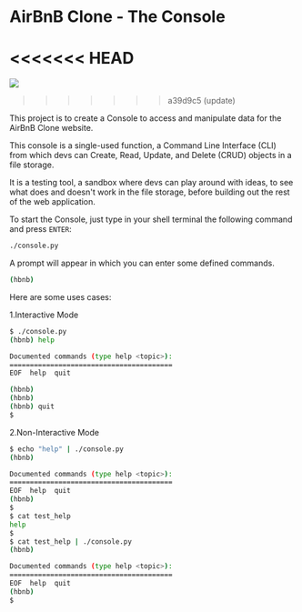 # AirBnB Clone - The Console

<<<<<<< HEAD
[](https://s3.amazonaws.com/alx-intranet.hbtn.io/uploads/medias/2018/6/65f4a1dd9c51265f49d0.png?X-Amz-Algorithm=AWS4-HMAC-SHA256&X-Amz-Credential=AKIARDDGGGOUSBVO6H7D%2F20230213%2Fus-east-1%2Fs3%2Faws4_request&X-Amz-Date=20230213T082737Z&X-Amz-Expires=86400&X-Amz-SignedHeaders=host&X-Amz-Signature=380d929e09cded1c4b69c498fee2b0aacde926fc7dd3af1d464627d1f06dd242)
=======








![](/Users/blondeau/Library/Application%20Support/marktext/images/2023-02-13-20-25-28-image.png)
>>>>>>> a39d9c5 (update)



This project is to create a Console to access and manipulate data for the AirBnB Clone website.

This console is a single-used function, a Command Line Interface (CLI) from which devs can Create, Read, Update, and Delete (CRUD) objects in a file storage.

It is a testing tool, a sandbox where devs can play around with ideas, to see what does and doesn't work in the file storage, before building out the rest of the web application.

To start the Console, just type in your shell terminal the following command and press `ENTER`:

```bash
./console.py
```

A prompt will appear in which you can enter some defined commands.

```bash
(hbnb) 
```

Here are some uses cases:

1.Interactive Mode

```bash
$ ./console.py
(hbnb) help

Documented commands (type help <topic>):
========================================
EOF  help  quit

(hbnb) 
(hbnb) 
(hbnb) quit
$
```

2.Non-Interactive Mode

```bash
$ echo "help" | ./console.py
(hbnb)

Documented commands (type help <topic>):
========================================
EOF  help  quit
(hbnb) 
$
$ cat test_help
help
$
$ cat test_help | ./console.py
(hbnb)

Documented commands (type help <topic>):
========================================
EOF  help  quit
(hbnb) 
$
```
